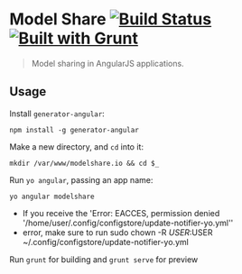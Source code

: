 # Model Share [![Build Status](https://secure.travis-ci.org/yeoman/generator-angular.png?branch=master)](http://travis-ci.org/yeoman/generator-angular) [![Built with Grunt](https://cdn.gruntjs.com/builtwith.png)](http://gruntjs.com/)

> Model sharing in AngularJS applications.


## Usage

Install `generator-angular`:
```
npm install -g generator-angular
```

Make a new directory, and `cd` into it:
```
mkdir /var/www/modelshare.io && cd $_
```

Run `yo angular`, passing an app name:
```
yo angular modelshare
```

 *  If you receive the 'Error: EACCES, permission denied '/home/user/.config/configstore/update-notifier-yo.yml''
 *  error, make sure to run sudo chown -R $USER:$USER ~/.config/configstore/update-notifier-yo.yml


Run `grunt` for building and `grunt serve` for preview
